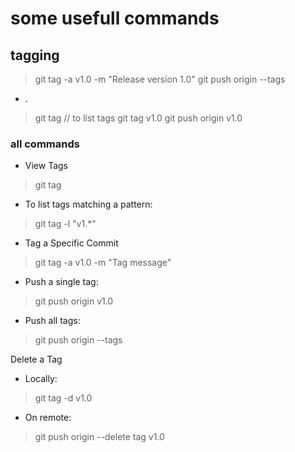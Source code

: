 # some usefull commands

## tagging

> git tag -a v1.0 -m "Release version 1.0"
> git push origin --tags

- .

> git tag      // to list tags
> git tag v1.0
> git push origin v1.0

### all commands

- View Tags

> git tag

- To list tags matching a pattern:

> git tag -l "v1.*"

- Tag a Specific Commit

> git tag -a v1.0 <commit-hash> -m "Tag message"

- Push a single tag:

> git push origin v1.0

- Push all tags:

> git push origin --tags

Delete a Tag

- Locally:

> git tag -d v1.0

- On remote:

> git push origin --delete tag v1.0
